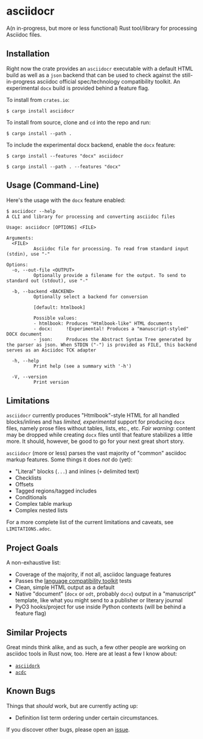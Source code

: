 # asciidocr

A(n in-progress, but more or less functional) Rust tool/library for processing
Asciidoc files.

## Installation

Right now the crate provides an `asciidocr` executable with a default HTML
build as well as a `json` backend that can be used to check against
the still-in-progress asciidoc official spec/technology compatibility toolkit.
An experimental `docx` build is provided behind a feature flag.

To install from `crates.io`:

```console
$ cargo install asciidocr
```

To install from source, clone and `cd` into the repo and run:

```console
$ cargo install --path .
```

To include the experimental docx backend, enable the `docx` feature:

```console
$ cargo install --features "docx" asciidocr
```

```console
$ cargo install --path . --features "docx"
```

## Usage (Command-Line)

Here's the usage with the `docx` feature enabled:

```console
$ asciidocr --help
A CLI and library for processing and converting asciidoc files

Usage: asciidocr [OPTIONS] <FILE>

Arguments:
  <FILE>
          Asciidoc file for processing. To read from standard input (stdin), use "-"

Options:
  -o, --out-file <OUTPUT>
          Optionally provide a filename for the output. To send to standard out (stdout), use "-"

  -b, --backend <BACKEND>
          Optionally select a backend for conversion
          
          [default: htmlbook]

          Possible values:
          - htmlbook: Produces "Htmlbook-like" HTML documents
          - docx:     !Experimental! Produces a "manuscript-styled" DOCX document
          - json:     Produces the Abstract Syntax Tree generated by the parser as json. When STDIN ("-") is provided as FILE, this backend serves as an Asciidoc TCK adapter

  -h, --help
          Print help (see a summary with '-h')

  -V, --version
          Print version

```

## Limitations

`asciidocr` currently produces "Htmlbook"-style HTML for all handled
blocks/inlines and has _limited, experimental_ support for producing `docx` files,
namely prose files without tables, lists, etc., etc. *Fair warning*: content may
be dropped while creating `docx` files until that feature stabilizes a little
more. It should, however, be good to go for your next great short story.

`asciidocr` (more or less) parses the vast majority of "common" asciidoc markup
features. Some things it does _not_ do (yet):

* "Literal" blocks (`...`) and inlines (`+` delimited text)
* Checklists
* Offsets
* Tagged regions/tagged includes
* Conditionals
* Complex table markup
* Complex nested lists

For a more complete list of the current limitations and caveats, see
`LIMITATIONS.adoc`.

## Project Goals 

A non-exhaustive list:

* Coverage of the majority, if not all, asciidoc language features
* Passes the [language compatibility toolkit](https://gitlab.eclipse.org/eclipse/asciidoc-lang/asciidoc-tck) tests
* Clean, simple HTML output as a default
* Native "document" (`docx` or `odt`, probably `docx`) output in a "manuscript"
  template, like what you might send to a publisher or literary journal
* PyO3 hooks/project for use inside Python contexts (will be behind a feature
  flag)

## Similar Projects

Great minds think alike, and as such, a few other people are working on asciidoc
tools in Rust now, too. Here are at least a few I know about:

* [`asciidork`](https://github.com/jaredh159/asciidork)
* [`acdc`](https://github.com/nlopes/acdc/tree/main/acdc-parser)

## Known Bugs

Things that _should_ work, but are currently acting up:

* Definition list term ordering under certain circumstances.

If you discover other bugs, please open an
[issue](https://github.com/delfanbaum/asciidocr/issues).
